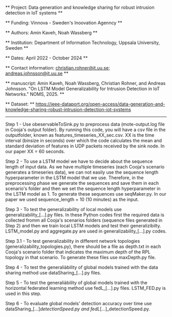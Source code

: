 
** Project: Data generation and knowledge sharing for robust intrusion detection in IoT systems **

** Funding: Vinnova - Sweden's Inoovation Agenncy **

** Authors: Amin Kaveh, Noah Wassberg **

** Institution: Department of Information Technology, Uppsala University, Sweden **

** Dates: April 2022 - October 2024 **

** Contact information: christian.rohner@it.uu.se; andreas.johnsson@it.uu.se **

** manuscript: Amin Kaveh, Noah Wassberg, Christian Rohner, and Andreas Johnsson. "On LSTM Model Generalizability for Intrusion Detection in IoT Networks." NOMS, 2025. **

** Dataset: **  https://ieee-dataport.org/open-access/data-generation-and-knowledge-sharing-robust-intrusion-detection-iot-systems


---------------------------------------------------------------------------------------------------------------------------------

Step 1 - Use obeservableToSink.py to preprocess data (mote-output.log file in Cooja's output folder). By running this code, you will have a csv file in the outputfolder, known as features_timeseries_XX_sec.csv. XX is the time interval (binsize in seconds) over which the code calculates the mean and standard deviation of features in UDP packets received by the sink node. In our paper XX = 60 seconds.

Step 2 - To use a LSTM model we have to decide about the sequence length of input data. As we have multiple timeseries (each Cooja's scenario generates a timeseries data), we can not easily use the sequence length hyperparameter in the LSTM model that we use. Therefore, in the preprocessing phase we generate the sequences and save them in each scenario's folder and then we set the sequence length hyperparameter in the LSTM model as 1. To generate these sequences use seqMaker.py. In our paper we used sequence_length = 10 (10 minutes) as the input.

Step 3 - To test the generalizability of local models use generalizability_[...].py files. In these Python codes first the required data is collected fromm all Cooja's scenarios folders (sequence files generated in Step 2) and then we train local LSTM models and test their generalizibilty. LSTM_model.py and aggregate.py are used in generalizability_[...].py codes.

Step 3.1 - To test generalizability in different network topologies (generalizability_topologies.py), there should be a file as depth.txt in each Cooja's scenario folder that indicates the maximum depth of the RPL topology in that scenario. To generate these files use maxDepth.py file.

Step 4 - To test the generaliàbility of global models trained with the data sharing method use dataSharing_[...].py files.

Step 5 - To test the generaliàbility of global models trained with the horizontal federated learning method use fedL_[...].py files. LSTM_FED.py is used in this step.

Step 6 - To evaluate global models' detection accuracy over time use dataSharing_[...]_detectionSpeed.py and fedL_[...]_detectionSpeed.py.


